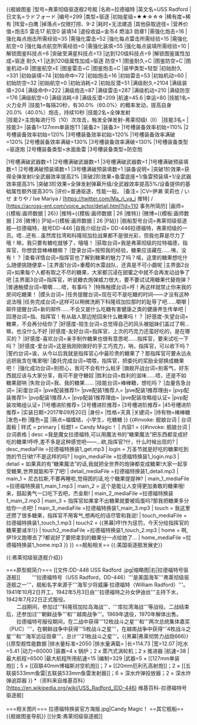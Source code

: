 {{舰娘图鉴
|型号=弗莱彻级驱逐舰2号舰
|名称=拉德福特
|英文名=USS Radford
|日文名=ラドフォード
|编号=299
|类型=驱逐
|初始星级=★★☆☆☆
|稀有度=稀有
|阵营=白鹰
|掉落点=仅限打捞、9-2
|耗时=无法建造
|其他获取途径= 
|营养价值=炮击5 雷击17 航空0 装填14
|退役收益=金币4 燃油3 勋章1
|需强化炮击=16
|强化每点炮击所需经验=35
|需强化雷击=52
|强化每点雷击所需经验=15
|需强化航空=0
|强化每点航空所需经验=0
|需强化装填=55
|强化每点装填所需经验=10
|解锁图鉴科技点=6
|突破至满星科技点=13
|达到120级科技点=9
|解锁图鉴属性加成=驱逐 耐久+1
|达到120级属性加成=驱逐 防空+1
|图鉴耐久=C
|图鉴防空=C
|图鉴机动=B
|图鉴航空=E
|图鉴雷击=C
|图鉴炮击=C
|装甲类型=轻型
|初始耐久=331
|初始装填=74
|初始命中=72
|初始炮击=16
|初始雷击=53
|初始机动=60
|初始防空=32
|初始航空=0
|初始消耗=2
|初始反潜=51
|满级耐久=2104
|满级装填=204
|满级命中=222
|满级炮击=87
|满级雷击=287
|满级机动=210
|满级防空=176
|满级航空=0
|满级消耗=8
|满级反潜=209
|航速=45.6
|幸运=80
|技能1名=火力全开
|技能1=每隔20秒，有30.0%（60.0%）的概率发动，提高自身20.0%（40.0%）炮击，持续10秒
|技能2名=全弹发射	
|技能2=主炮每进行15（10）次攻击，触发全弹发射-弗莱彻级I（II）
|技能3名=
|技能3=
|装备1=127mm单装炮T1
|装备2=
|装备3=
|1号槽装备效率初始=110%
|2号槽装备效率初始=120%
|3号槽装备效率初始=120%
|1号槽装备效率满破=120%
|2号槽装备效率满破=130%
|3号槽装备效率满破=130%
|1号槽装备类型=驱逐炮
|2号槽装备类型=水面鱼雷
|3号槽装备类型=防空炮
<!--鱼雷底座数不代表武器数，不了解的请勿修改数据。-->
|1号槽满破武器数=1
|2号槽满破武器数=1
|3号槽满破武器数=1
|1号槽满破预装填数=1
|2号槽满破预装填数=1
|3号槽满破预装填数=1
|装备说明=
|突破1阶效果=获得全弹发射I/全武器效率提高2%
|突破2阶效果=鱼雷底座+1/鱼雷预装填+1/全武器效率提高3%
|突破3阶效果=全弹发射弹幕升级/全武器效率提高5%/设备提供的基础属性额外提高30%
|评价=普通驱逐，性能一般。
|备注=
|CV=伊濑 茉莉也 / いせ  まりや / Ise Mariya / [https://twitter.com/Ma_ri_ya_i 推特] / [https://across-ent.com/voice_actor/detail.html?id=110 事务所简历]
|画师={{模板:画师数据 | 26}}
|推特={{模板:画师数据 | 26 |推特}}
|微博={{模板:画师数据 | 26 |微博}}
|P站={{模板:画师数据 | 26 |P站}}
|舰船型号台词=弗莱彻级驱逐舰—拉德福特，舷号DD-446
|自我介绍台词= DD-446拉德福特，弗莱彻级的一员。唔…还有…虽然库拉湾和科隆班加拉战果都不是很光彩，但我也算是尽力了哦！嘛，我只要有糖吃就够了，嘻嘻！
|获取台词=我是弗莱彻级的拉特福德，指挥官，你想尝尝棒棒糖嘛？
|登录台词=按照我的经验，糖果应该藏在……咦，没有！？
|查看详情台词=指挥官也了解到糖果的魅力了吗？喏，这里的糖果想吃什么随便挑随便拿~
|主界面1台词=重樱的水雷战队，还真是不可小觑呢
|主界面2台词=如果每个人都有取之不尽的糖果，大家都沉浸在甜蜜之中就不会再发动战争了吧
|主界面3台词=指挥官，听说糖衣炮弹威力很大，要不要试试用糖果代替炮弹？
|普通触摸台词=嚼嚼……唔，有事吗？
|特殊触摸台词=哼！再这样就禁止你来我的房间吃糖果！
|摸头台词=
|任务提醒台词=现在可不是吃糖的时间——才没有这种说法哦
|任务完成台词=这样可以稍微洗刷下科隆班加拉那时的耻辱了吧……嚼嚼
|邮件提醒台词=新的邮件……不会又是什么吃糖有害健康之类的健康养生传单吧
|回港台词=指、指挥官！有从敌人那边抢回来什么糖果吗！？
|好感度-失望台词=糖果，不会再分给你了
|好感度-陌生台词=总觉得自己的风头被姐妹们盖过了啊…嘛，也没什么不好
|好感度-友好台词=指挥官，上次的巧克力还蛮好吃的，是在哪买的？
|好感度-喜欢台词=亲手制作糖果也很有意思呢……指挥官，要来试吃一下吗？
|好感度-爱台词=这是我刚刚做好的手工巧克力，呐，指挥官，可以收下吗？
|誓约台词=诶，从今以后我就是指挥官心中最珍贵的糖果了？那指挥官可要永远永远把我含在嘴里哦!
|委托完成台词=喂喂，指挥官，把委托的奖励全部换成糖果吧！
|强化成功台词=别担心，我可不会有什么蛀牙
|旗舰开战台词=别客气，好东西就应该与大家分享，我可不是守糖奴
|胜利台词=胜利的滋味……唔，还是不如糖果甜呐
|失败台词=我、我的糖果……
|技能台词=棒棒糖，想吃吗？
|血量告急台词=
|彩蛋台词=
|pve配装推荐1=
|pve配装1推荐人=
|pve配装1推荐理由=
|pvp配装推荐1=
|pvp配装1推荐人=
|pvp配装1推荐理由=
|pve配装攻略组认证=
|pvp配装攻略组认证=
|1号槽进阶推荐=
|2号槽进阶推荐=
|3号槽进阶推荐=
|45号槽进阶推荐=
|实装日期=2017年09月20日
|身份=
|性格=天真
|关键词=
|持有物=棒棒糖
|发色=粉
|瞳色=蓝
|萌点=福蝶结，小学生，吃糖糖
}}
{{#invoke: 舰娘台词 | 台词面板 
| 样式 = primary
| 标题1 = Candy Magic！
| 内容1 = {{#invoke: 舰娘台词 | 台词表格
  | desc =我是魔女拉德福特,可以用魔法书的“糖果魔法”把东西都变成好吃的糖果!呼呼,差不多是这种感觉吧——…欸,指挥官?什，什么时候出现的?
  | desc_mediaFile =拉德福特换装1_get.mp3
  | login = 万圣节就是好吃的糖果吃到饱的节日!欸?不是这样的吗?
  | login_mediaFile =拉德福特换装1_login.mp3
  | detail = 如果真的有“糖果魔法”的话,我就把全世界的炮弹都变成糖果!大家一起享受糖果,世界就能和平了吧!
  | detail_mediaFile =拉德福特换装1_detail.mp3
  | main_1 = 尼古拉斯,不要再睡啦,觉得困的话,吃个糖果提提神?
  | main_1_mediaFile =拉德福特换装1_main_1.mp3
  | main_2 = 这个是能让人变得更加勇敢的糖果哦!来，鼓起勇气一口吃下去吧，杰金斯!
  | main_2_mediaFile =拉德福特换装1_main_2.mp3
  | main_3 = 指挥官如果拿不出糖果就要被捣蛋吗?那我把糖果多分给你一点吧!
  | main_3_mediaFile =拉德福特换装1_main_3.mp3
  | touch = 我这里还攒了很多糖果，指挥官不用客气,想再吃的话尽管和我说!
  | touch_mediaFile =拉德福特换装1_touch_1.mp3
  | touch2 = {{黑幕|哼!作为惩罚，今天分给指挥官的糖果要减半!}}
  | touch2_mediaFile =拉德福特换装1_touch_2.mp3
  | home = 啊,伊19又跑哪去了?都说好了要把拿到的糖果分一点给她了…
  | home_mediaFile =拉德福特换装1_home.mp3
  }}
}}
==舰船相关==
{{:美国驱逐舰发展史}}

{{:弗莱彻级驱逐舰介绍}}

===原型舰简介===
[[文件:DD-446 USS Radford .jpg|缩略图|右|拉德福特号驱逐舰]]
　　'''拉德福特号（USS Radford，DD-446）'''是美国海军'''弗莱彻级驱逐舰之一'''，舰船名字来源于'''海军少将威廉·拉德福特（William Radford）'''。1941年10月2日开工，1942年5月3日由'''拉德福特之孙女伊迪丝'''主持下水，1942年7月22日正式服役。<br>
　　二战期间，参加过'''科隆班加拉岛海战'''、'''库拉湾海战'''等战役。二战结束后，还参加过'''朝鲜战争'''和'''越南战争'''。1969年退役，1970年解体出售。<br>
　　拉德福特号服役期间，在二战中获得'''12枚战斗之星'''和'''两次总统集体嘉奖（PUC）'''，在朝鲜战争中获得'''5枚战斗之星'''，在越南战争中获得'''4枚战斗之星'''和'''海军远征勋章'''，总计'''21枚战斗之星'''。{{黑幕|弗莱彻势力战勋666}}<br>
{{原型舰性能数据
|排水量标准=2050
|排水量满载=
|长=114.73
|宽=12.07
|吃水=5.41
|动力=60000
|装置=4 x 锅炉；2 x 蒸汽式涡轮机；2 x 推进器
|航速=38
|最大航程=6500
|最大航程所用航速=15
|编制=329
|武器=5 × [[127mm单装炮]]；5 × [[双联40mm博福斯对空机炮]]；7 × [[20mm厄利孔高射炮]]；2 × [[五联装533mm鱼雷|五联装533mm鱼雷发射器]]；6 × 深水炸弹投放器；2 × 深水炸弹追踪器
}}
*（资料来自维基百科）<ref>[https://en.wikipedia.org/wiki/USS_Radford_(DD-446) 维基百科-拉德福特号驱逐舰]</ref><br><br>
===相关图片===
<gallery mode="packed" heights="200px">
拉德福特换装官方海报.jpg|Candy Magic！
</gallery>
==其它舰船==
{{舰娘图鉴导航}}
[[分类:弗莱彻级驱逐舰]]